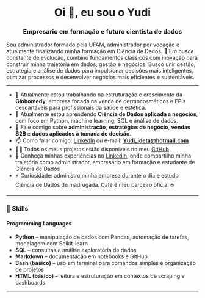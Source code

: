 <h1 align="center">Oi 👋, eu sou o Yudi</h1>
<h3 align="center">Empresário em formação e futuro cientista de dados</h3>

Sou administrador formado pela UFAM, administrador por vocação e atualmente finalizando minha formação em Ciência de Dados.
🧠 Em busca constante de evolução, combino fundamentos clássicos com inovação para construir minha trajetória em dados, gestão e negócios.
Busco unir gestão, estratégia e análise de dados para impulsionar decisões mais inteligentes, otimizar processos e desenvolver negócios mais eficientes e sustentáveis.

---

- 🔭 Atualmente estou trabalhando na estruturação e crescimento da **Globomedy**, empresa focada na venda de dermocosméticos e EPIs descartáveis para profissionais da saúde e estética.  
- 🌱 Atualmente estou aprendendo **Ciência de Dados aplicada a negócios**, com foco em Python, machine learning, SQL e análise de dados.  
- 💬 Fale comigo sobre **administração**, **estratégias de negócio**, **vendas B2B** e **dados aplicados à tomada de decisão**.  
- 📫 Como falar comigo: [LinkedIn](https://www.linkedin.com/in/yudi-ideta-337a55213) ou e-mail: **Yudi_ideta@hotmail.com**  
- 👨‍💻 Todos os meus projetos estão disponíveis no meu [GitHub](https://github.com/yudiideta)  
- 📄 Conheça minhas experiências no [LinkedIn](https://www.linkedin.com/in/yudi-ideta-337a55213), onde compartilho minha trajetória como administrador, empresário em formação e estudante de Ciência de Dados  
- ⚡ Curiosidade: administro minha empresa durante o dia e estudo Ciência de Dados de madrugada. Café é meu parceiro oficial ☕  

---

### 🧠 Skills

#### Programming Languages  
- **Python** – manipulação de dados com Pandas, automação de tarefas, modelagem com Scikit-learn  
- **SQL** – consultas e análise exploratória de dados  
- **Markdown** – documentação em notebooks e GitHub  
- **Bash (básico)** – uso em terminal para comandos simples e organização de projetos  
- **HTML (básico)** – leitura e estruturação em contextos de scraping e dashboards  

---


